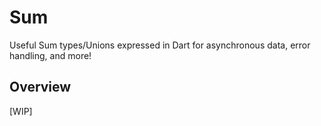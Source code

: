 # Sum

Useful Sum types/Unions expressed in Dart for asynchronous data, error handling, and more!

## Overview

[WIP]